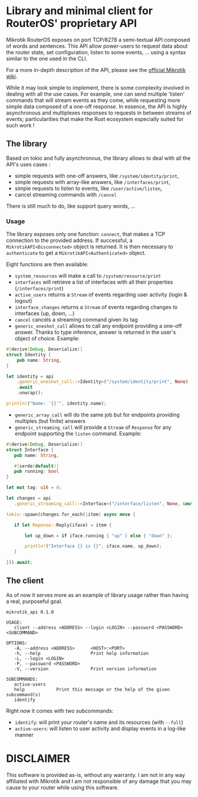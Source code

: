 # Library and minimal client for RouterOS' proprietary API

Mikrotik RouterOS exposes on port TCP/8278 a semi-textual API composed of words and sentences. 
This API allow power-users to request data about the router state, set configuration, listen to some events, ... using a syntax similar to the one used in the CLI.

For a more in-depth description of the API, please see the [official Mikrotik wiki](https://wiki.mikrotik.com/wiki/Manual:API).  

While it may look simple to implement, there is some complexity involved in dealing with all the use cases. For example, one can send multiple 'listen' commands that will stream events as they come, while requesting more simple data composed of a one-off response. 
In essence, the API is highly asynchronous and multiplexes responses to requests in between streams of events; particularities that make the Rust ecosystem especially suited for such work !

## The library

Based on tokio and fully asynchronous, the library allows to deal with all the API's uses cases :
 - simple requests with one-off answers, like `/system/identity/print`,
 - simple requests with array-like answers, like `/interfaces/print`,
 - simple requests to listen to events, like `/user/active/listen`,
 - cancel streaming commands with `/cancel`

There is still much to do, like support query words, ...

### Usage

The library exposes only one function: `connect`, that makes a TCP connection to the provided address.
If successful, a `MikrotikAPI<Disconnected>` object is returned.
It is then necessary to `authenticate` to get a `MikrotikAPI<Authenticated>` object.

Eight functions are then available:
 - `system_resources` will make a call to `/system/resource/print`
 - `interfaces` will retrieve a list of interfaces with all their properties (``/interfaces/print``)
 - `active_users` returns a `Stream` of events regarding user activity (login & logout)
 - `interface_changes` returns a `Stream` of events regarding changes to interfaces (up, down, ...)
 - `cancel` cancels a streaming command given its tag
 - `generic_oneshot_call` allows to call any endpoint providing a one-off answer. Thanks to type inference, answer is returned in the user's object of choice. Example:

```rust
#[derive(Debug, Deserialize)]
struct Identity {
    pub name: String,
}

let identity = api
    .generic_oneshot_call::<Identity>("/system/identity/print", None)
    .await
    .unwrap();

println!("Name: '{}'", identity.name);
```

 - `generic_array_call` will do the same job but for endpoints providing multiples (but finite) answers
 - `generic_streaming_call` will provide a `Stream` of `Response` for any endpoint supporting the `listen` command. Example:
 ```rust
#[derive(Debug, Deserialize)]
struct Interface {
    pub name: String,

    #[serde(default)]
    pub running: bool
}

let mut tag: u16 = 0;

let changes = api
    .generic_streaming_call::<Interface>("/interface/listen", None, &mut tag); //`tag` allows us to cancel the stream later on.

tokio::spawn(changes.for_each(|item| async move {

    if let Reponse::Reply(iface) = item {

        let up_down = if iface.running { "up" } else { "down" };

        println!("Interface {} is {}", iface.name, up_down);
    }

})).await;

 ```

 ## The client

 As of now it serves more as an example of library usage rather than having a real, purposeful goal.
 
 ```
mikrotik_api 0.1.0

USAGE:
    client --address <ADDRESS> --login <LOGIN> --password <PASSWORD> <SUBCOMMAND>

OPTIONS:
    -A, --address <ADDRESS>      <HOST>:<PORT>
    -h, --help                   Print help information
    -L, --login <LOGIN>          
    -P, --password <PASSWORD>    
    -V, --version                Print version information

SUBCOMMANDS:
    active-users    
    help            Print this message or the help of the given subcommand(s)
    identify        
 ```

Right now it comes with two subcommands:
 - `identify`: will print your router's name and its resources (with `--full`)
 - `active-users`: will listen to user activity and display events in a log-like manner

 # DISCLAIMER

 This software is provided as-is, without any warranty. I am not in any way affiliated with Mikrotik and I am not responsible of any damage that you may cause to your router while using this software.



